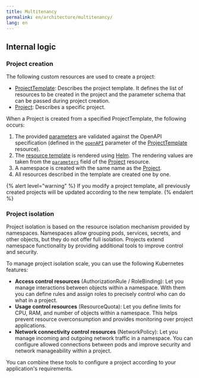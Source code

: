 ```yaml
---
title: Multitenancy
permalink: en/architecture/multitenancy/
lang: en
---
```


## Internal logic

### Project creation

The following custom resources are used to create a project:

* [ProjectTemplate](/modules/multitenancy-manager/cr.html#projecttemplate): Describes the project template.
  It defines the list of resources to be created in the project
  and the parameter schema that can be passed during project creation.
* [Project](/modules/multitenancy-manager/cr.html#project): Describes a specific project.

When a Project is created from a specified ProjectTemplate, the following occurs:

1. The provided [parameters](/modules/multitenancy-manager/cr.html#project-v1alpha2-spec-parameters) are validated against the OpenAPI specification
   (defined in the [`openAPI`](/modules/multitenancy-manager/cr.html#projecttemplate-v1alpha1-spec-parametersschema) parameter of the [ProjectTemplate](/modules/multitenancy-manager/cr.html#projecttemplate) resource).
1. The [resource template](/modules/multitenancy-manager/cr.html#projecttemplate-v1alpha1-spec-resourcestemplate) is rendered using [Helm](https://helm.sh/docs/).
   The rendering values are taken from the [`parameters`](/modules/multitenancy-manager/cr.html#project-v1alpha2-spec-parameters) field of the [Project](/modules/multitenancy-manager/cr.html#project) resource.
1. A namespace is created with the same name as the [Project](/modules/multitenancy-manager/cr.html#project).
1. All resources described in the template are created one by one.

{% alert level="warning" %}
If you modify a project template, all previously created projects will be updated according to the new template.
{% endalert %}

### Project isolation

Project isolation is based on the resource isolation mechanism provided by namespaces.
Namespaces allow grouping pods, services, secrets, and other objects, but they do not offer full isolation.
Projects extend namespace functionality by providing additional tools to improve control and security.

To manage project isolation scale, you can use the following Kubernetes features:

* **Access control resources** (AuthorizationRule / RoleBinding): Let you manage interactions between objects within a namespace.
  With them you can define rules and assign roles to precisely control who can do what in a project.
* **Usage control resources** (ResourceQuota): Let you define limits for CPU, RAM, and number of objects within a namespace.
  This helps prevent resource overconsumption and provides monitoring over project applications.
* **Network connectivity control resources** (NetworkPolicy): Let you manage incoming and outgoing network traffic in a namespace.
  You can configure allowed connections between pods and improve security and network manageability within a project.

You can combine these tools to configure a project according to your application's requirements.

